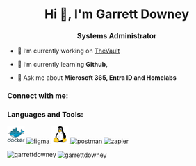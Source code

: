 <h1 align="center">Hi 👋, I'm Garrett Downey</h1>
<h3 align="center">Systems Administrator</h3>

- 🔭 I’m currently working on [TheVault](https://github.com/garrettdowney/TheVault)

- 🌱 I’m currently learning **Github,**

- 💬 Ask me about **Microsoft 365, Entra ID and Homelabs**

<h3 align="left">Connect with me:</h3>
<p align="left">
</p>

<h3 align="left">Languages and Tools:</h3>
<p align="left"> <a href="https://www.docker.com/" target="_blank" rel="noreferrer"> <img src="https://raw.githubusercontent.com/devicons/devicon/master/icons/docker/docker-original-wordmark.svg" alt="docker" width="40" height="40"/> </a> <a href="https://www.figma.com/" target="_blank" rel="noreferrer"> <img src="https://www.vectorlogo.zone/logos/figma/figma-icon.svg" alt="figma" width="40" height="40"/> </a> <a href="https://www.linux.org/" target="_blank" rel="noreferrer"> <img src="https://raw.githubusercontent.com/devicons/devicon/master/icons/linux/linux-original.svg" alt="linux" width="40" height="40"/> </a> <a href="https://postman.com" target="_blank" rel="noreferrer"> <img src="https://www.vectorlogo.zone/logos/getpostman/getpostman-icon.svg" alt="postman" width="40" height="40"/> </a> <a href="https://zapier.com" target="_blank" rel="noreferrer"> <img src="https://www.vectorlogo.zone/logos/zapier/zapier-icon.svg" alt="zapier" width="40" height="40"/> </a> </p>

<p><img align="left" src="https://github-readme-stats.vercel.app/api/top-langs?username=garrettdowney&show_icons=true&locale=en&layout=compact" alt="garrettdowney" /></p>

<p>&nbsp;<img align="center" src="https://github-readme-stats.vercel.app/api?username=garrettdowney&show_icons=true&locale=en" alt="garrettdowney" /></p>


